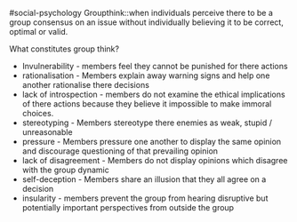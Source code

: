 #social-psychology 
Groupthink::when individuals perceive there to be a group consensus on an issue without individually believing it to be correct, optimal or valid.
<!--SR:!2023-11-15,8,250-->

What constitutes group think?
* Invulnerability - members feel they cannot be punished for there actions
* rationalisation - Members explain away warning signs and help one another rationalise there decisions
* lack of introspection - members do not examine the ethical implications of there actions because they believe it impossible to make immoral choices.
* stereotyping - Members stereotype there enemies as weak, stupid / unreasonable
* pressure - Members pressure one another to display the same opinion and discourage questioning of that prevailing opinion
* lack of disagreement - Members do not display opinions which disagree with the group dynamic
* self-deception - Members share an illusion that they all agree on a decision
* insularity - members prevent the group from hearing disruptive but potentially important perspectives from outside the group